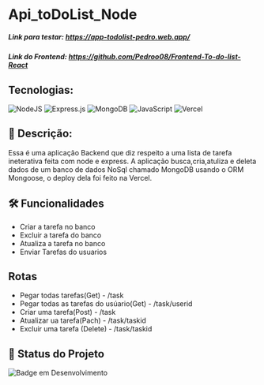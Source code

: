 # Api_toDoList_Node
##### Link para testar:  https://app-todolist-pedro.web.app/
##### Link do Frontend: https://github.com/Pedroo08/Frontend-To-do-list-React

## Tecnologias:
![NodeJS](https://img.shields.io/badge/node.js-6DA55F?style=for-the-badge&logo=node.js&logoColor=white)
![Express.js](https://img.shields.io/badge/express.js-%23404d59.svg?style=for-the-badge&logo=express&logoColor=%2361DAFB)
![MongoDB](https://img.shields.io/badge/MongoDB-%234ea94b.svg?style=for-the-badge&logo=mongodb&logoColor=white)
![JavaScript](https://img.shields.io/badge/javascript-%23323330.svg?style=for-the-badge&logo=javascript&logoColor=%23F7DF1E)
![Vercel](https://img.shields.io/badge/vercel-%23000000.svg?style=for-the-badge&logo=vercel&logoColor=white)


## 📖 Descrição:
Essa é uma aplicação Backend que diz respeito a uma lista de tarefa ineterativa feita com node e express. A aplicação busca,cria,atuliza e deleta dados de um banco de dados NoSql chamado MongoDB usando o ORM Mongoose,  o deploy dela foi feito na Vercel.
## 🛠️ Funcionalidades

- Criar a tarefa no banco
- Excluir a tarefa do banco
- Atualiza a tarefa no banco
- Enviar Tarefas do usuarios

## Rotas
 - Pegar todas tarefas(Get) -  /task
 - Pegar todas as tarefas do usúario(Get) - /task/userid
 - Criar uma tarefa(Post) - /task
 - Atualizar ua tarefa(Pach) - /task/taskid
 - Excluir uma tarefa (Delete) -  /task/taskid

## 🔎 Status do Projeto
![Badge em Desenvolvimento](https://img.shields.io/badge/Status-Em%20Desenvolvimento-green)
